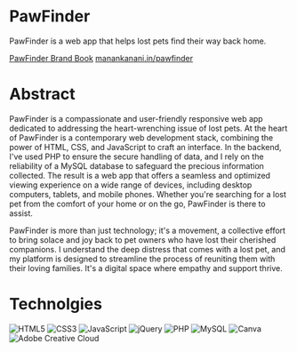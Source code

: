 # PawFinder

PawFinder is a web app that helps lost pets find their way back home.

[PawFinder Brand Book](https://github.com/MananKanani5/PawFinder/blob/main/PawFinder%20BrandBook.pdf)
[manankanani.in/pawfinder](https://manankanani/pawfinder)


# Abstract

PawFinder is a compassionate and user-friendly responsive web app dedicated to addressing the heart-wrenching issue of lost pets. At the heart of PawFinder is a contemporary web development stack, combining the power of HTML, CSS, and JavaScript to craft an interface. In the backend, I've used PHP to ensure the secure handling of data, and I rely on the reliability of a MySQL database to safeguard the precious information collected. The result is a web app that offers a seamless and optimized viewing experience on a wide range of devices, including desktop computers, tablets, and mobile phones. Whether you're searching for a lost pet from the comfort of your home or on the go, PawFinder is there to assist.

PawFinder is more than just technology; it's a movement, a collective effort to bring solace and joy back to pet owners who have lost their cherished companions. I understand the deep distress that comes with a lost pet, and my platform is designed to streamline the process of reuniting them with their loving families. It's a digital space where empathy and support thrive.

# Technolgies

![HTML5](https://img.shields.io/badge/html5-%23E34F26.svg?style=for-the-badge&logo=html5&logoColor=white) ![CSS3](https://img.shields.io/badge/css3-%231572B6.svg?style=for-the-badge&logo=css3&logoColor=white) ![JavaScript](https://img.shields.io/badge/javascript-%23323330.svg?style=for-the-badge&logo=javascript&logoColor=%23F7DF1E) ![jQuery](https://img.shields.io/badge/jquery-%230769AD.svg?style=for-the-badge&logo=jquery&logoColor=white)  ![PHP](https://img.shields.io/badge/php-%23777BB4.svg?style=for-the-badge&logo=php&logoColor=white) ![MySQL](https://img.shields.io/badge/mysql-%2300000f.svg?style=for-the-badge&logo=mysql&logoColor=white) ![Canva](https://img.shields.io/badge/Canva-%2300C4CC.svg?style=for-the-badge&logo=Canva&logoColor=white) ![Adobe Creative Cloud](https://img.shields.io/badge/Adobe%20Creative%20Cloud-DA1F26.svg?style=for-the-badge&logo=Adobe%20Creative%20Cloud&logoColor=white)
